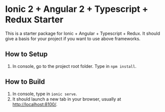 # Ionic 2 + Angular 2 + Typescript + Redux Starter

This is a starter package for Ionic + Angular + Typescript + Redux. It should give a basis for your project if you want to use above frameworks.

## How to Setup
1. In console, go to the project root folder. Type in `npm install`.

## How to Build
1. In console, type in `ionic serve`.
2. It should launch a new tab in your browser, usually at [http://localhost:8100/](http://localhost:8100/).
